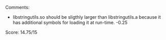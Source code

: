 Comments:

- libstringutils.so should be sligthly larger than libstringutils.a because it has additional symbols for loading it at run-time. -0.25

Score: 14.75/15

